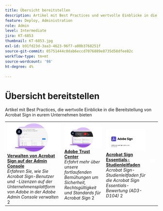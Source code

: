 ```yaml
---
title: Übersicht bereitstellen
description: Artikel mit Best Practices und wertvolle Einblicke in die Bereitstellung von Acrobat Sign
feature: Deploy, Administration
role: Admin
level: Intermediate
jira: KT-6853
thumbnail: KT-6853.jpg
exl-id: b91fd23d-3aa3-4623-96f7-a00b3768251f
source-git-commit: 05751444c0dab6eccd7076889e8735d58dfee82c
workflow-type: tm+mt
source-wordcount: '98'
ht-degree: 4%

---
```


# Übersicht bereitstellen

Artikel mit Best Practices, die wertvolle Einblicke in die Bereitstellung von Acrobat Sign in eurem Unternehmen bieten

<table style="table-layout:fixed">
<tr>
  <td>
    <a href="https://helpx.adobe.com/de/enterprise/using/adobe-sign-for-enterprise.html" target="_blank">
      <img alt="Admin Console" src="assets/Deploy_Admin.png" />
    </a>
    <div>
    <a href="https://helpx.adobe.com/de/enterprise/using/adobe-sign-for-enterprise.html" target="_blank"><strong>Verwalten von Acrobat Sign auf der Admin Console</strong></a>
    </div>
    <em>Erfahren Sie, wie Sie Acrobat Sign-Benutzer und -Lizenzen auf der Unternehmensplattform von Adobe in der Adobe Admin Console verwalten</em>
    2<br>
  </td>
  <td>
    <a href="https://www.adobe.com/trust/document-cloud-security.html" target="_blank">
      <img alt="Adobe Trust Center" src="assets/Deploy_Trust.png" />
    </a>
    <div>
    <a href="https://www.adobe.com/trust/document-cloud-security.html" target="_blank"><strong>Adobe Trust Center</strong></a>
    </div>
    <em>Erfahrt mehr über unsere fortlaufenden Bemühungen um Sicherheit, Rechtsgültigkeit und Standards für Acrobat Sign</em>
    2<br>
  </td>
  <td>
    <a href="assets/SignStudyGuide.pdf">
      <img alt="Acrobat Sign Essentials Studienführer" src="assets/SignStudyGuide.png" />
    </a>
    <div>
    <a href="assets/SignStudyGuide.pdf"><strong>Acrobat Sign Essentials-Studienleitfaden</strong></a>
    </div>
    <em>Acrobat Sign-Studienleitfaden für die Acrobat Sign Essentials-Bewertung (AD3-D104)</em>
    2<br>
  </td>
  <td>
    <img alt="Spacer" src="assets/Whitespacer.png" />
    <div>
    <br>
  </td>
</tr>
</table>
